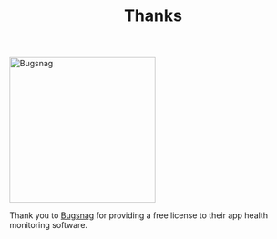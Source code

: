 ﻿---
uid: thanks
title: Thanks
sidebar_position: 4
---

[<img src="/images/docs/bugsnag.svg" alt="Bugsnag" width="256"/>](https://www.bugsnag.com)

Thank you to [Bugsnag](https://www.bugsnag.com) for providing a free license to their app health monitoring software.
